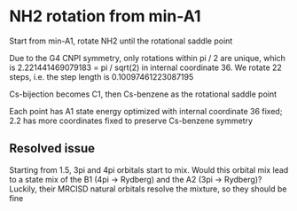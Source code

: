 # NH2 rotation from min-A1
Start from min-A1, rotate NH2 until the rotational saddle point

Due to the G4 CNPI symmetry, only rotations within pi / 2 are unique, which is 2.221441469079183 = pi / sqrt(2) in internal coordinate 36. We rotate 22 steps, i.e. the step length is 0.10097461223087195

Cs-bijection becomes C1, then Cs-benzene as the rotational saddle point

Each point has A1 state energy optimized with internal coordinate 36 fixed; 2.2 has more coordinates fixed to preserve Cs-benzene symmetry

## Resolved issue
Starting from 1.5, 3pi and 4pi orbitals start to mix. Would this orbital mix lead to a state mix of the B1 (4pi -> Rydberg) and the A2 (3pi -> Rydberg)? Luckily, their MRCISD natural orbitals resolve the mixture, so they should be fine 
